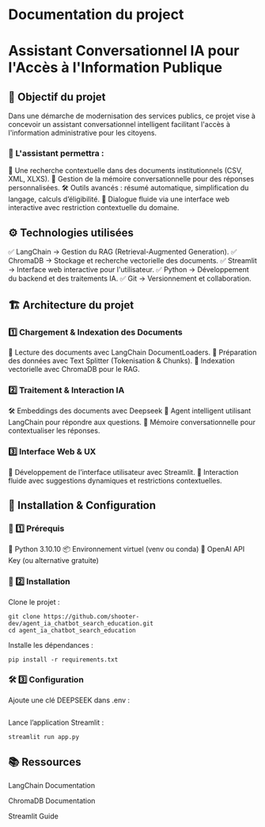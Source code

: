 # Documentation du project

# Assistant Conversationnel IA pour l'Accès à l'Information Publique

## 🎯 Objectif du projet

Dans une démarche de modernisation des services publics, ce projet vise à concevoir un assistant conversationnel intelligent facilitant l'accès à l'information administrative pour les citoyens.

### 🚀 L'assistant permettra : 

🔎 Une recherche contextuelle dans des documents institutionnels (CSV, XML, XLXS).
🧠 Gestion de la mémoire conversationnelle pour des réponses personnalisées.
🛠 Outils avancés : résumé automatique, simplification du langage, calculs d’éligibilité.
💬 Dialogue fluide via une interface web interactive avec restriction contextuelle du domaine.

## ⚙️ Technologies utilisées

✅ LangChain → Gestion du RAG (Retrieval-Augmented Generation).
✅ ChromaDB → Stockage et recherche vectorielle des documents.
✅ Streamlit → Interface web interactive pour l'utilisateur.
✅ Python → Développement du backend et des traitements IA.
✅ Git → Versionnement et collaboration. 

## 🏗️ Architecture du projet

### 1️⃣ Chargement & Indexation des Documents

📂 Lecture des documents avec LangChain DocumentLoaders.
🧩 Préparation des données avec Text Splitter (Tokenisation & Chunks).
🔎 Indexation vectorielle avec ChromaDB pour le RAG. 

### 2️⃣ Traitement & Interaction IA

🛠 Embeddings des documents avec Deepseek
🤖 Agent intelligent utilisant LangChain pour répondre aux questions.
🧠 Mémoire conversationnelle pour contextualiser les réponses.

### 3️⃣ Interface Web & UX

🎨 Développement de l’interface utilisateur avec Streamlit.
💬 Interaction fluide avec suggestions dynamiques et restrictions contextuelles.

## 🔹 Installation & Configuration

### 📌 1️⃣ Prérequis

🐍 Python 3.10.10
📦 Environnement virtuel (venv ou conda)
🚀 OpenAI API Key (ou alternative gratuite)

### 🔧 2️⃣ Installation

Clone le projet :

```
git clone https://github.com/shooter-dev/agent_ia_chatbot_search_education.git
cd agent_ia_chatbot_search_education
```

Installe les dépendances :

```
pip install -r requirements.txt
```

### 🛠️ 3️⃣ Configuration

Ajoute une clé DEEPSEEK dans .env :

```

```

Lance l’application Streamlit :

````
streamlit run app.py
````

## 📚 Ressources

LangChain Documentation

ChromaDB Documentation

Streamlit Guide